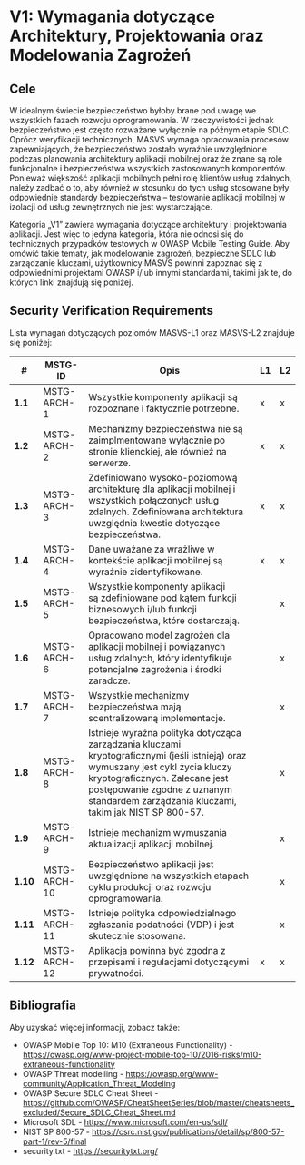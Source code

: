 # V1: Wymagania dotyczące Architektury, Projektowania oraz Modelowania Zagrożeń 

## Cele 

W idealnym świecie bezpieczeństwo byłoby brane pod uwagę we wszystkich fazach rozwoju oprogramowania. W rzeczywistości jednak bezpieczeństwo jest często rozważane wyłącznie na późnym etapie SDLC. Oprócz weryfikacji technicznych, MASVS wymaga opracowania procesów zapewniających, że bezpieczeństwo zostało wyraźnie uwzględnione podczas planowania architektury aplikacji mobilnej oraz że znane są role funkcjonalne i bezpieczeństwa wszystkich zastosowanych komponentów. Ponieważ większość aplikacji mobilnych pełni rolę klientów usług zdalnych, należy zadbać o to, aby również w stosunku do tych usług stosowane były odpowiednie standardy bezpieczeństwa – testowanie aplikacji mobilnej w izolacji od usług zewnętrznych nie jest wystarczające.

Kategoria „V1” zawiera wymagania dotyczące architektury i projektowania aplikacji. Jest więc to jedyna kategoria, która nie odnosi się do technicznych przypadków testowych w OWASP Mobile Testing Guide. Aby omówić takie tematy, jak modelowanie zagrożeń, bezpieczne SDLC lub zarządzanie kluczami, użytkownicy MASVS powinni zapoznać się z odpowiednimi projektami OWASP i/lub innymi standardami, takimi jak te, do których linki znajdują się poniżej.

## Security Verification Requirements

Lista wymagań dotyczących poziomów MASVS-L1 oraz MASVS-L2 znajduje się poniżej:

| # | MSTG-ID | Opis | L1 | L2 |
| -- | ---------- | ---------------------- | - | - |
| **1.1** | MSTG-ARCH-1 | Wszystkie komponenty aplikacji są rozpoznane i faktycznie potrzebne. | x | x |
| **1.2** | MSTG-ARCH-2 | Mechanizmy bezpieczeństwa nie są zaimplmentowane wyłącznie po stronie klienckiej, ale również na serwerze. | x | x |
| **1.3** | MSTG-ARCH-3 | Zdefiniowano wysoko-poziomową architekturę dla aplikacji mobilnej i wszystkich połączonych usług zdalnych. Zdefiniowana architektura uwzględnia kwestie dotyczące bezpieczeństwa. | x | x |
| **1.4** | MSTG-ARCH-4 | Dane uważane za wrażliwe w kontekście aplikacji mobilnej są wyraźnie zidentyfikowane. | x | x |
| **1.5** | MSTG-ARCH-5 | Wszystkie komponenty aplikacji są zdefiniowane pod kątem funkcji biznesowych i/lub funkcji bezpieczeństwa, które dostarczają. |  | x |
| **1.6** | MSTG-ARCH-6 | Opracowano model zagrożeń dla aplikacji mobilnej i powiązanych usług zdalnych, który identyfikuje potencjalne zagrożenia i środki zaradcze. |  | x |
| **1.7** | MSTG-ARCH-7 | Wszystkie mechanizmy bezpieczeństwa mają scentralizowaną implementacje. |  | x |
| **1.8** | MSTG-ARCH-8 | Istnieje wyraźna polityka dotycząca zarządzania kluczami kryptograficznymi (jeśli istnieją) oraz wymuszany jest cykl życia kluczy kryptograficznych. Zalecane jest postępowanie zgodne z uznanym standardem zarządzania kluczami, takim jak NIST SP 800-57. |  | x |
| **1.9** | MSTG-ARCH-9 | Istnieje mechanizm wymuszania aktualizacji aplikacji mobilnej. |  | x |
| **1.10** | MSTG-ARCH-10 | Bezpieczeństwo aplikacji jest uwzględnione na wszystkich etapach cyklu produkcji oraz rozwoju oprogramowania. |  | x |
| **1.11** | MSTG-ARCH-11 | Istnieje polityka odpowiedzialnego zgłaszania podatności (VDP) i jest skutecznie stosowana. |  | x |
| **1.12** | MSTG-ARCH-12 | Aplikacja powinna być zgodna z przepisami i regulacjami dotyczącymi prywatności. | x | x |

## Bibliografia

Aby uzyskać więcej informacji, zobacz także:

- OWASP Mobile Top 10: M10 (Extraneous Functionality) - <https://owasp.org/www-project-mobile-top-10/2016-risks/m10-extraneous-functionality>
- OWASP Threat modelling - <https://owasp.org/www-community/Application_Threat_Modeling>
- OWASP Secure SDLC Cheat Sheet - <https://github.com/OWASP/CheatSheetSeries/blob/master/cheatsheets_excluded/Secure_SDLC_Cheat_Sheet.md>
- Microsoft SDL - <https://www.microsoft.com/en-us/sdl/>
- NIST SP 800-57 - <https://csrc.nist.gov/publications/detail/sp/800-57-part-1/rev-5/final>
- security.txt - <https://securitytxt.org/>
